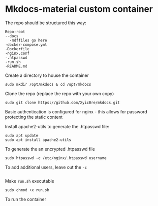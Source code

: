 # Mkdocs-material custom container

The repo should be structured this way:

```
Repo-root
--docs
  -mdffiles go here
-docker-compose.yml
-Dockerfile
-nginx.conf
-.htpasswd
-run.sh
-README.md
```

Create a directory to house the container

```
sudo mkdir /opt/mkdocs & cd /opt/mkdocs
```

Clone the repo (replace the repo with your own copy)

```
sudo git clone https://github.com/Xyic0re/mkdocs.git
```

Basic authentication is configured for nginx - this allows for password protecting the static content

Install apache2-utils to generate the .htpasswd file:

```
sudo apt update
sudo apt install apache2-utils
```

To generate the an encrypted .htpasswd file

```
sudo htpasswd -c /etc/nginx/.htpasswd username
```

To add additional users, leave out the `-c`

```sudo htpasswd /etc/nginx/.htpasswd another_user
```

Make `run.sh` executable

```
sudo chmod +x run.sh
```

To run the container

```sudo ./run.sh
```